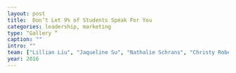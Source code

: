 ```yaml
---
layout: post
title:  Don’t Let 9% of Students Speak For You
categories: leadership, marketing
type: “Gallery ”
caption: ""
intro: ""
team: ["Lillian Liu", "Jaqueline Su", "Nathalie Schrans", "Christy Robertson"]
year: 2016
---
```


